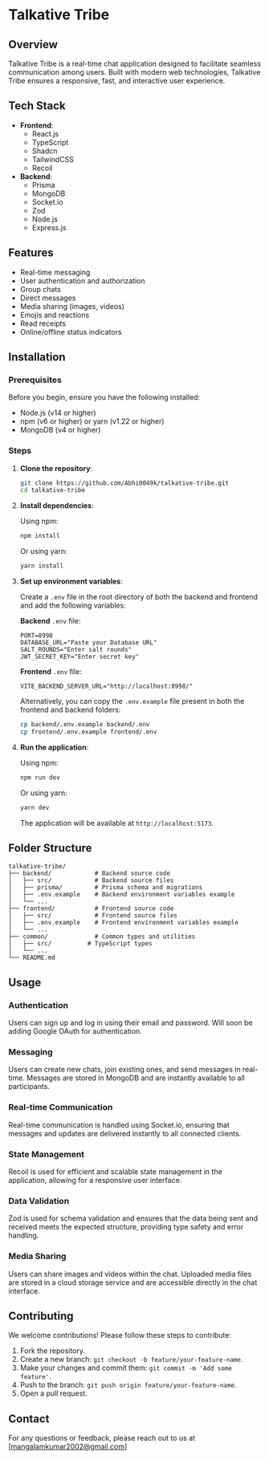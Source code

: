 # Talkative Tribe

## Overview

Talkative Tribe is a real-time chat application designed to facilitate seamless communication among users. Built with modern web technologies, Talkative Tribe ensures a responsive, fast, and interactive user experience.

## Tech Stack

- **Frontend**:
  - React.js
  - TypeScript
  - Shadcn
  - TailwindCSS
  - Recoil
- **Backend**:
  - Prisma
  - MongoDB
  - Socket.io
  - Zod
  - Node.js
  - Express.js

## Features

- Real-time messaging
- User authentication and authorization
- Group chats
- Direct messages
- Media sharing (images, videos)
- Emojis and reactions
- Read receipts
- Online/offline status indicators

## Installation

### Prerequisites

Before you begin, ensure you have the following installed:

- Node.js (v14 or higher)
- npm (v6 or higher) or yarn (v1.22 or higher)
- MongoDB (v4 or higher)

### Steps

1. **Clone the repository**:

    ```sh
    git clone https://github.com/Abhi0049k/talkative-tribe.git
    cd talkative-tribe
    ```

2. **Install dependencies**:

    Using npm:

    ```sh
    npm install
    ```

    Or using yarn:

    ```sh
    yarn install
    ```

3. **Set up environment variables**:

    Create a `.env` file in the root directory of both the backend and frontend and add the following variables:

    **Backend** `.env` file:

    ```env
    PORT=8998
    DATABASE_URL="Paste your Database URL"
    SALT_ROUNDS="Enter salt rounds"
    JWT_SECRET_KEY="Enter secret key"
    ```

    **Frontend** `.env` file:

    ```env
    VITE_BACKEND_SERVER_URL="http://localhost:8998/"
    ```

    Alternatively, you can copy the `.env.example` file present in both the frontend and backend folders:

    ```sh
    cp backend/.env.example backend/.env
    cp frontend/.env.example frontend/.env
    ```

4. **Run the application**:

    Using npm:

    ```sh
    npm run dev
    ```

    Or using yarn:

    ```sh
    yarn dev
    ```

    The application will be available at `http://localhost:5173`.

## Folder Structure

```
talkative-tribe/
├── backend/            # Backend source code
│   ├── src/            # Backend source files
│   ├── prisma/         # Prisma schema and migrations
│   ├── .env.example    # Backend environment variables example
│   └── ...
├── frontend/           # Frontend source code
│   ├── src/            # Frontend source files
│   ├── .env.example    # Frontend environment variables example
│   └── ...
├── common/             # Common types and utilities
│   ├── src/          # TypeScript types
│   └── ...
└── README.md
```

## Usage

### Authentication

Users can sign up and log in using their email and password. Will soon be adding Google OAuth for authentication.

### Messaging

Users can create new chats, join existing ones, and send messages in real-time. Messages are stored in MongoDB and are instantly available to all participants.

### Real-time Communication

Real-time communication is handled using Socket.io, ensuring that messages and updates are delivered instantly to all connected clients.

### State Management

Recoil is used for efficient and scalable state management in the application, allowing for a responsive user interface.

### Data Validation

Zod is used for schema validation and ensures that the data being sent and received meets the expected structure, providing type safety and error handling.

### Media Sharing

Users can share images and videos within the chat. Uploaded media files are stored in a cloud storage service and are accessible directly in the chat interface.

## Contributing

We welcome contributions! Please follow these steps to contribute:

1. Fork the repository.
2. Create a new branch: `git checkout -b feature/your-feature-name`.
3. Make your changes and commit them: `git commit -m 'Add some feature'`.
4. Push to the branch: `git push origin feature/your-feature-name`.
5. Open a pull request.

## Contact

For any questions or feedback, please reach out to us at [mangalamkumar2002@gmail.com]
